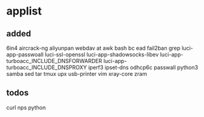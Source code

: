 # applist
## added
6in4
aircrack-ng
aliyunpan webdav
at
awk
bash
bc
ead
fail2ban
grep
luci-app-passwoall
luci-ssl-openssl
luci-app-shadowsocks-libev
luci-app-turboacc_INCLUDE_DNSFORWARDER
luci-app-turboacc_INCLUDE_DNSPROXY
iperf3
ipset-dns
odhcp6c
passwall
python3
samba
sed
tar
tmux
upx
usb-printer
vim
xray-core
zram

## todos
curl
nps
python


